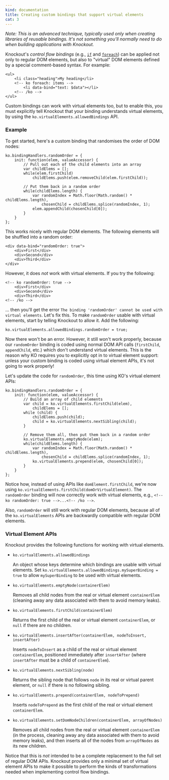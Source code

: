 ```yaml
---
kind: documentation
title: Creating custom bindings that support virtual elements
cat: 3
---
```


*Note: This is an advanced technique, typically used only when creating libraries of reusable bindings. It's not something you'll normally need to do when building applications with Knockout.*

Knockout's *control flow bindings* (e.g., [`if`](if-binding.html) and [`foreach`](foreach-binding.html)) can be applied not only to regular DOM elements, but also to "virtual" DOM elements defined by a special comment-based syntax. For example:

    <ul>
        <li class="heading">My heading</li>
        <!-- ko foreach: items -->
            <li data-bind="text: $data"></li>
        <!-- /ko -->
    </ul>

Custom bindings can work with virtual elements too, but to enable this, you must explicitly tell Knockout that your binding understands virtual elements, by using the `ko.virtualElements.allowedBindings` API.

### Example

To get started, here's a custom binding that randomises the order of DOM nodes:

    ko.bindingHandlers.randomOrder = {
        init: function(elem, valueAccessor) {
            // Pull out each of the child elements into an array
            var childElems = [];
            while(elem.firstChild)
                childElems.push(elem.removeChild(elem.firstChild));

            // Put them back in a random order
            while(childElems.length) {
                var randomIndex = Math.floor(Math.random() * childElems.length),
                    chosenChild = childElems.splice(randomIndex, 1);
                elem.appendChild(chosenChild[0]);
            }
        }
    };

This works nicely with regular DOM elements. The following elements will be shuffled into a random order:

    <div data-bind="randomOrder: true">
        <div>First</div>
        <div>Second</div>
        <div>Third</div>
    </div>

However, it does *not* work with virtual elements. If you try the following:

    <!-- ko randomOrder: true -->
        <div>First</div>
        <div>Second</div>
        <div>Third</div>
    <!-- /ko -->

... then you'll get the error `The binding 'randomOrder' cannot be used with virtual elements`. Let's fix this. To make `randomOrder` usable with virtual elements, start by telling Knockout to allow it. Add the following:

    ko.virtualElements.allowedBindings.randomOrder = true;

Now there won't be an error. However, it still won't work properly, because our `randomOrder` binding is coded using normal DOM API calls (`firstChild`, `appendChild`, etc.) which don't understand virtual elements. This is the reason why KO requires you to explicitly opt in to virtual element support: unless your custom binding is coded using virtual element APIs, it's not going to work properly!

Let's update the code for `randomOrder`, this time using KO's virtual element APIs:

    ko.bindingHandlers.randomOrder = {
        init: function(elem, valueAccessor) {
            // Build an array of child elements
            var child = ko.virtualElements.firstChild(elem),
                childElems = [];
            while (child) {
                childElems.push(child);
                child = ko.virtualElements.nextSibling(child);
            }

            // Remove them all, then put them back in a random order
            ko.virtualElements.emptyNode(elem);
            while(childElems.length) {
                var randomIndex = Math.floor(Math.random() * childElems.length),
                    chosenChild = childElems.splice(randomIndex, 1);
                ko.virtualElements.prepend(elem, chosenChild[0]);
            }
        }
    };

Notice how, instead of using APIs like `domElement.firstChild`, we're now using `ko.virtualElements.firstChild(domOrVirtualElement)`. The `randomOrder` binding will now correctly work with virtual elements, e.g., `<!-- ko randomOrder: true -->...<!-- /ko -->`.

Also, `randomOrder` will still work with regular DOM elements, because all of the `ko.virtualElements` APIs are backwardly compatible with regular DOM elements.

### Virtual Element APIs

Knockout provides the following functions for working with virtual elements.

* `ko.virtualElements.allowedBindings`

  An object whose keys determine which bindings are usable with virtual elements. Set `ko.virtualElements.allowedBindings.mySuperBinding = true` to allow `mySuperBinding` to be used with virtual elements.

* `ko.virtualElements.emptyNode(containerElem)`

  Removes all child nodes from the real or virtual element `containerElem` (cleaning away any data associated with them to avoid memory leaks).

* `ko.virtualElements.firstChild(containerElem)`

  Returns the first child of the real or virtual element `containerElem`, or `null` if there are no children.

* `ko.virtualElements.insertAfter(containerElem, nodeToInsert, insertAfter)`

  Inserts `nodeToInsert` as a child of the real or virtual element `containerElem`, positioned immediately after `insertAfter` (where `insertAfter` must be a child of `containerElem`).

* `ko.virtualElements.nextSibling(node)`

  Returns the sibling node that follows `node` in its real or virtual parent element, or `null` if there is no following sibling.

* `ko.virtualElements.prepend(containerElem, nodeToPrepend)`

  Inserts `nodeToPrepend` as the first child of the real or virtual element `containerElem`.

* `ko.virtualElements.setDomNodeChildren(containerElem, arrayOfNodes)`

  Removes all child nodes from the real or virtual element `containerElem` (in the process, cleaning away any data associated with them to avoid memory leaks), and then inserts all of the nodes from `arrayOfNodes` as its new children.

Notice that this is *not* intended to be a complete replacement to the full set of regular DOM APIs. Knockout provides only a minimal set of virtual element APIs to make it possible to perform the kinds of transformations needed when implementing control flow bindings.
